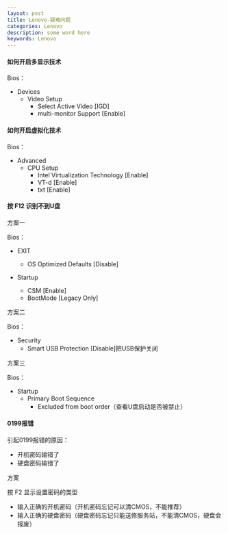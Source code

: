 ```yaml
---
layout: post
title: Lenovo-疑难问题
categories: Lenovo
description: some word here
keywords: Lenovo
---
```



#### 如何开启多显示技术

Bios：

- Devices 
  - Video Setup 
    -  Select Active Video [IGD]
    - multi-monitor Support [Enable]

#### 如何开启虚拟化技术

Bios：

- Advanced
  - CPU Setup
    - Intel Virtualization Technology [Enable]
    - VT-d [Enable]
    - txt [Enable]

#### 按 F12 识别不到U盘

方案一

Bios：

- EXIT
  - OS Optimized Defaults [Disable]

- Startup
  - CSM [Enable]
  - BootMode [Legacy Only]

方案二

Bios：

- Security 
  - Smart USB Protection [Disable]把USB保护关闭

方案三

Bios：

- Startup
  - Primary Boot Sequence
    - Excluded from boot order（查看U盘启动是否被禁止）

#### 0199报错

引起0199报错的原因：

- 开机密码输错了
- 硬盘密码输错了



方案

按 F2 显示设置密码的类型

- 输入正确的开机密码（开机密码忘记可以清CMOS，不能推荐）
- 输入正确的硬盘密码（硬盘密码忘记只能送修服务站，不能清CMOS，硬盘会报废）